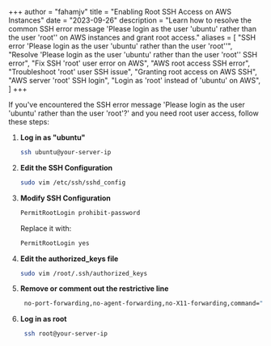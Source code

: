 +++
author = "fahamjv"
title = "Enabling Root SSH Access on AWS Instances"
date = "2023-09-26"
description = "Learn how to resolve the common SSH error message 'Please login as the user 'ubuntu' rather than the user 'root'' on AWS instances and grant root access."
aliases = [
    "SSH error 'Please login as the user 'ubuntu' rather than the user 'root''",
    "Resolve 'Please login as the user 'ubuntu' rather than the user 'root'' SSH error",
    "Fix SSH 'root' user error on AWS",
    "AWS root access SSH error",
    "Troubleshoot 'root' user SSH issue",
    "Granting root access on AWS SSH",
    "AWS server 'root' SSH login",
    "Login as 'root' instead of 'ubuntu' on AWS",
]
+++

If you've encountered the SSH error message 'Please login as the user 'ubuntu' rather than the user 'root'?' and you need root user access, follow these steps:

1. **Log in as "ubuntu"**
   ```bash
   ssh ubuntu@your-server-ip
2. **Edit the SSH Configuration**
   ```bash
   sudo vim /etc/ssh/sshd_config
3. **Modify SSH Configuration**
   ```bash
   PermitRootLogin prohibit-password
   ```

    Replace it with:
   ```bash
   PermitRootLogin yes
4. **Edit the authorized_keys file**
   ```bash
   sudo vim /root/.ssh/authorized_keys
5. **Remove or comment out the restrictive line**
   ```bash
    no-port-forwarding,no-agent-forwarding,no-X11-forwarding,command="echo 'Please login as the user \"ubuntu\" rather than the user \"root\".';echo;sleep 10"
6. **Log in as root**
   ```bash
    ssh root@your-server-ip
